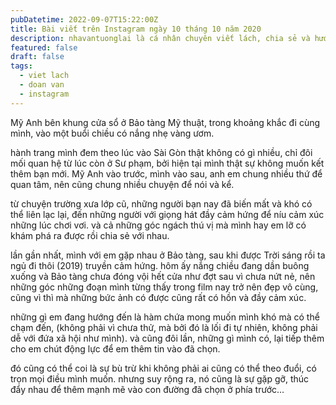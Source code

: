 ```yaml
---
pubDatetime: 2022-09-07T15:22:00Z
title: Bài viết trên Instagram ngày 10 tháng 10 năm 2020
description: nhavantuonglai là cá nhân chuyên viết lách, chia sẻ và hướng dẫn mọi người thuần thục hơn khi thực hành viết lách mỗi ngày qua những bài chia sẻ ngắn trên Instagram chính thức.
featured: false
draft: false
tags:
  - viet lach
  - doan van
  - instagram
---
```


Mỹ Anh bên khung cửa sổ ở Bảo tàng Mỹ thuật, trong khoảng khắc đi cùng mình, vào một buổi chiều có nắng nhẹ vàng ươm.

hành trang mình đem theo lúc vào Sài Gòn thật không có gì nhiều, chỉ đôi mối quan hệ từ lúc còn ở Sư phạm, bởi hiện tại mình thật sự không muốn kết thêm bạn mới. Mỹ Anh vào trước, mình vào sau, anh em chung nhiều thứ để quan tâm, nên cũng chung nhiều chuyện để nói và kể.

từ chuyện trường xưa lớp cũ, những người bạn nay đã biến mất và khó có thể liên lạc lại, đến những người với giọng hát đầy cảm hứng để níu cảm xúc những lúc chơi vơi. và cả những góc ngách thú vị mà mình hay em lỡ có khám phá ra được rồi chia sẻ với nhau.

lần gần nhất, mình với em gặp nhau ở Bảo tàng, sau khi được Trời sáng rồi ta ngủ đi thôi (2019) truyền cảm hứng. hôm ấy nắng chiều đang dần buông xuống và Bảo tàng chưa đóng vội hết cửa như đợt sau vì chưa nứt nẻ, nên những góc những đoạn mình từng thấy trong film nay trở nên đẹp vô cùng, cũng vì thì mà những bức ảnh có được cũng rất có hồn và đầy cảm xúc.

những gì em đang hướng đến là hàm chứa mong muốn mình khó mà có thể chạm đến, (không phải vì chưa thử, mà bởi đó là lối đi tự nhiên, không phải dễ với đứa xã hội như mình). và cũng đôi lần, những gì mình có, lại tiếp thêm cho em chút động lực để em thêm tin vào đã chọn.

đó cũng có thể coi là sự bù trừ khi không phải ai cũng có thể theo đuổi, có trọn mọi điều mình muốn. nhưng suy rộng ra, nó cũng là sự gặp gỡ, thúc đẩy nhau để thêm mạnh mẽ vào con đường đã chọn ở phía trước…
